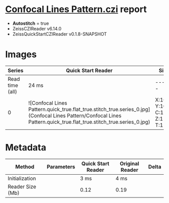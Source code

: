 # [Confocal Lines Pattern.czi](https://zenodo.org/record/6848342/files/Confocal%20Lines%20Pattern.czi) report
 - **Autostitch** = true
 - ZeissCZIReader v6.14.0
 - ZeissQuickStartCZIReader v0.1.8-SNAPSHOT

# Images 

| Series            | Quick Start Reader | Size | Original Reader | Size | #Diffs |
|-------------------|--------------------|------|-----------------|------|--------|
| Read time (all)   |24 ms|------|32 ms|------|--------|
|0|![Confocal Lines Pattern.quick_true.flat_true.stitch_true.series_0.jpg](Confocal Lines Pattern/Confocal Lines Pattern.quick_true.flat_true.stitch_true.series_0.jpg)|X:1024<br>Y:1024<br>C:1<br>Z:1<br>T:1|![Confocal Lines Pattern.quick_false.flat_true.stitch_true.series_0.jpg](Confocal Lines Pattern/Confocal Lines Pattern.quick_false.flat_true.stitch_true.series_0.jpg)|X:1024<br>Y:1024<br>C:1<br>Z:1<br>T:1|0|

# Metadata

|  Method            | Parameters       | Quick Start Reader | Original Reader | Delta  |
| -------------------|------------------|--------------------|-----------------|------- |
| Initialization     |                  |3 ms|4 ms|        |
| Reader Size (Mb)     |                  |0.12|0.19|        |
